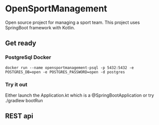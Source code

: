 # OpenSportManagement
Open source project for managing a sport team. This project uses SpringBoot framework with Kotlin.

## Get ready 

### PostgreSql Docker

```
docker run --name opensportmanagement-psql -p 5432:5432 -e POSTGRES_DB=open -e POSTGRES_PASSWORD=open -d postgres
```

### Try it out

Either launch the Application.kt which is a @SpringBootApplication or try ./gradlew bootRun

## REST api
